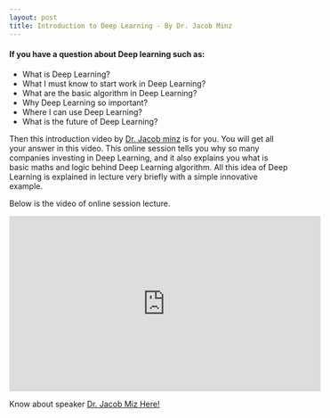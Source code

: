 ```yaml
---
layout: post
title: Introduction to Deep Learning - By Dr. Jacob Minz
---
```


#### If you have a question about Deep learning such as:

* What is Deep Learning?
* What I must know to start work in Deep Learning?
* What are the basic algorithm in Deep Learning?
* Why Deep Learning so important?
* Where I can use Deep Learning?
* What is the future of Deep Learning?

Then this introduction video by [Dr. Jacob minz]( https://www.linkedin.com/in/jacob-minz-16762a3/ ) is for you. You will get all your answer in this video. This online session tells you why so many companies investing in Deep Learning, and it also explains you what is basic maths and logic behind Deep Learning algorithm. All this idea of Deep Learning is explained in lecture very briefly with a simple innovative example.

Below is the video of online session lecture.

<iframe width="560" height="315" src="https://www.youtube.com/embed/LWTm-qtOG9E" frameborder="0" allowfullscreen> </iframe>

Know about speaker [Dr. Jacob Miz Here!]( https://www.linkedin.com/in/jacob-minz-16762a3/ )


